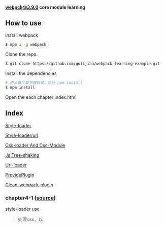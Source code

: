 #### webpck@3.9.0 core module learning

## How to use

Install webpack

```bash
$ npm i -g webpack
```

Clone the repo.

```bash
$ git clone https://github.com/gulijian/webpack-learning-example.git
```

Install the dependencies

```bash
# 进入每个章节根目录，执行 npm install 
$ npm install 
```

Open the each chapter  index.html

## Index

[Style-loader](https://github.com/gulijian/webpack-learning-example/blob/master/README.md#chapter4-1-source)

[Style-loader/url](https://github.com/gulijian/webpack-learning-example/blob/master/README.md#chapter4-2-source)

[Css-loader And Css-Module](https://github.com/gulijian/webpack-learning-example/blob/master/README.md#chapter4-3-source)

[Js Tree-shaking](https://github.com/gulijian/webpack-learning-example/blob/master/README.md#chapter5-1-source)

[Url-loader](https://github.com/gulijian/webpack-learning-example/blob/master/README.md#chapter6-1-source)

[ProvidePlugin](https://github.com/gulijian/webpack-learning-example/blob/master/README.md#chapter7-1-source)

[Clean-webpack-plugin](https://github.com/gulijian/webpack-learning-example/blob/master/README.md#chapter8-1-source)

### chapter4-1 ([source](https://github.com/gulijian/webpack-learning-example/tree/master/chapter4-1))

style-loader use

> 处理css，以<style>标签形式引入css

##### app.js

```js
import './css/app.css'
```

##### app.css

```Css
html {
    background: #00bcd4b5;
}
```

##### index.html

```html
<!DOCTYPE html>
<html lang="en">
<body>
    <script src="./dist/app.bundle.js"></script>
</body>
</html>
```

##### webpack.config.js

```Js
var path = require('path')

module.exports = {
    entry: {
        'app': './src/app.js'
    },

    output: {
        path: path.resolve(__dirname,'./dist/'),
        filename: '[name].bundle.js'
    },

    module: {
        rules: [
            {
                test: /\.css$/,
                use: [
                    {
                        loader: 'style-loader'
                    },
                    {
                        loader: 'css-loader'
                    }
                ]
            }
        ]
    }
}
```

### chapter4-2 ([source](https://github.com/gulijian/webpack-learning-example/tree/master/chapter4-2))

style-loader/url use

> 处理css，以<link>标签形式引入css

##### app.js

```Js
import './css/app.css'
```

##### app.css

```Css
html {
    background: #00bcd4b5;   
}

#styleLoaderUrl {
    font-size: 30px;
    color: white;
    text-align: center;
}
```

#### index.html

```Html
<!DOCTYPE html>
<html lang="en">
<body>
    <span id="styleLoaderUrl"> hello style-loader/url</span>
    <script src="./dist/app.bundle.js"></script>
</body>
</html>
```

##### webpak.config.js

````Js
var path = require('path')

module.exports = {
    entry: {
        'app': './src/app.js'
    },

    output: {
        path: path.resolve(__dirname,'./dist/'),
        publicPath: './dist/',
        filename: '[name].bundle.js'
    },

    module: {
        rules: [
            {
                test: /\.css$/,
                use: [
                    {
                        loader: 'style-loader/url'
                    },
                    {
                        loader: 'file-loader'
                    }
                ]
            }
        ]
    }
}
````

### chapter4-3 ([source](https://github.com/gulijian/webpack-learning-example/tree/master/chapter4-3))

css-loader and css-module use

> 处理css，支持 css-module 形式

##### app.js

```js
import app1 from './css/app1.css'

import app2 from  './css/app2.css'

var app = document.getElementById('app');

// 使用样式
app.innerHTML = '<div class = "'+app1.box+'"></div>'
```

##### app1.css

```css
.box {
    composes: borderBox from './app2.css';
    height: 200px;
    width: 200px;
    border-radius: 4px;
    background: #76d4e0ab;
    margin: 0 auto;
}
```

##### app2.css

```Css
.borderBox {
    border: 4px solid #e87ff5;
}
```

##### index.html

```html
<!DOCTYPE html>
<html lang="en">
<body>
    <div id="app"></div>
    <script src="./dist/app.bundle.js"></script>
</body>
</html>
```

##### webpack.config.js

```Js
var path = require('path')

module.exports = {
    entry: {
        'app': './src/app.js'
    },

    output: {
        path: path.resolve(__dirname,'./dist/'),
        filename: '[name].bundle.js'
    },

    module: {
        rules: [
            {
                test: /\.css$/,
                use: [
                    {
                        loader: 'style-loader'
                    },
                    {
                        loader: 'css-loader',
                        options: {
                            minimize: true,  // 启用压缩
                            modules: true    // 启用 css module
                        }
                    }
                ]
            }
        ]
    }
}	
```

### chapter5-1 ([source](https://github.com/gulijian/webpack-learning-example/tree/master/chapter5-1))

UglifyJsPlugin  use

> 使用 **UglifyJsPlugin** 插件； 不打包没有使用的 js

##### util.js

```Js
export function a (){
    return 'this is a';
}

export function b (){
    return 'this is b';
}

export function c (){
    return 'this is c';
}
```

##### app.js

```Js
import { a } from './common/util.js'

console.log(a())
```

##### index.html

```Html
<!DOCTYPE html>
<html lang="en">
<body>
    <script src="./dist/app.bundle.js"></script>
</body>
</html>
```

#####  webpack.config.js

```Js
var webpack = require('webpack')
var path = require('path')

module.exports = {
    entry: {
        'app': './src/app.js',
        
    },

    output: {
        path: path.resolve(__dirname,'./dist/'),
        filename: '[name].bundle.js'
    },

    plugins: [
        new webpack.optimize.UglifyJsPlugin()
    ]
}
```

> app.js 中只使用了 util.js 中的 a 函数 打包的时候只会打包 a 函数；因为 b 和  c 函数没有使用到，则不会被打包

### chapter6-1 ([source](https://github.com/gulijian/webpack-learning-example/tree/master/chapter6-1))

url-loader use

> 图片文件处理

##### app.js

```Js
var img1 = document.getElementById('img1')
var img2 = document.getElementById('img2')

img1.src = require('./assets/img1.jpg')
img2.src = require('./assets/img2.png')
```

##### index.html

```html
<!DOCTYPE html>
<html lang="en">
<body>
     <!-- size < 30kb -->
     <img id="img1"/>
     <!-- size > 30kb -->
     <img id="img2">
     <script src="./dist/app.bundle.js"></script>
</body>
</html>
```

##### webpack.config.js

```js
var path = require('path')

module.exports = {

    entry: {
        'app': './src/app.js',
    },

    output: {
        path: path.resolve(__dirname,'./dist/'),
        filename: '[name].bundle.js'
    },

    module: {
        rules: [
            {
                test: /\.(png|jpg|jpeg|gif)$/,
                use: [
                    {
                        loader:'url-loader',
                        options: {
                            limit: 30000
                        }
                    }
                ]
            }
        ]
    }
}
```

> 图片 小于 30kb 会变成base64编码，大于 30kb 会生成图片地址

```html
<img id="img1" src="6443347e97d394b23b05746b2fe41cd1.jpg">
<img id="img2" src="data:image/png;base64,iVBORw0KGgoAXBIWXMAAC4jAAAuIwF4pT92AAAKTWlD"/>
```

### chapter7-1 ([source](https://github.com/gulijian/webpack-learning-example/tree/master/chapter7-1))

ProvidePlugin use

> 处理第三方 JS 库，方式一：（ jquery 作为npm的一个module）

##### app.js

```js
$('#app').append('hello jquery')
```

##### index.html

```html
<!DOCTYPE html>
<html lang="en">
<body>
    <div id="app"></div>
    <script src="./dist/app.bundle.js"></script>
</body>
</html>
```

##### webpack.config.js

```js
var path = require('path')
var webpack = require('webpack')

module.exports = {
    entry: {
        'app': './src/app.js',
    },

    output: {
        path: path.resolve(__dirname,'./dist/'),
        filename: '[name].bundle.js'
    },

    plugins: [
        new webpack.ProvidePlugin({
            $: 'jquery'
        })
    ]
}
```

### chapter7-2 ([source](https://github.com/gulijian/webpack-learning-example/tree/master/chapter7-2))

> 处理第三方 JS 库，方式二：（引入本地的 jquery 库）

##### app.js

```js
$('#app').append('hello jquery')
```

##### index.html

```html
<!DOCTYPE html>
<html lang="en">
<body>
    <div id="app"></div>
    <script src="./dist/app.bundle.js"></script>
</body>
</html>
```

##### webpack.config.js

```js
var path = require('path')
var webpack = require('webpack')

module.exports = {
    entry: {
        'app': './src/app.js',
    },

    output: {
        path: path.resolve(__dirname,'./dist/'),
        filename: '[name].bundle.js'
    },

    // 注意 jquery$ 的名字 要和 ProvidePlugin 插件中配置的名称（jquery）保持一致
    resolve: {
        alias: {
            jquery$: path.resolve(__dirname,'src/libs/jquery.min.js')
        }
    },

    plugins: [
        new webpack.ProvidePlugin({
            $: 'jquery'
        })
    ]
}
```

> 如果 jquery 在CDN上，直接引入即可

### chapter8-1 ([source](https://github.com/gulijian/webpack-learning-example/tree/master/chapter8-1))

clean-webpack-plugin use

> 每次打包清除原先的打包目录

##### app.js

```js
var app = document.getElementById('app')

app.innerHTML = '<h1>使用 clean-webpack-plugin 插件，可以每次打包清除原先的打包目录</h1>'
```

##### index.html

```html
<!DOCTYPE html>
<html lang="en">
<body>
    <span id="app"></span>
    <script src="./dist/app.bundle.js"></script>
</body>
</html>
```

##### webpack.config.js

```js
var path = require('path')
var CleanWebpackPlugin = require('clean-webpack-plugin')

module.exports = {
    entry: {
        'app': './src/app.js',
    },

    output: {
        path: path.resolve(__dirname,'./dist/'),
        filename: '[name].bundle.js'
    },

    plugins: [
       new CleanWebpackPlugin([
           'dist'
       ])
    ]
}
```





























